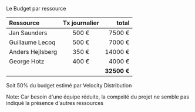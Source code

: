 Le Budget par ressource

| Ressource | Tx journalier | **total** |
|:-|:-:|-:|
| Jan Saunders | 500 &euro; | 7500 &euro; | 
| Guillaume Lecoq | 500 &euro; | 7000 &euro; |
| Anders Hejlsberg | 350 &euro; | 14000 &euro; |
| George Hotz | 400 &euro; | 4000 &euro; |
| | |  **32500 &euro;** |

Soit 50% du budget estimé par Velocity Distribution <!-- .element: class="fragment fade-in gris" -->

Note: Car besoin d'une équipe réduite, la compxité du projet ne semble pas indiqué la présence d'autres ressources

